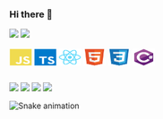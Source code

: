 ### Hi there 👋

<!-- STATS -->

<picture>
  <source
    srcset="https://github-readme-stats.vercel.app/api?username=mao1910&show_icons=true&theme=dracula&hide=contribs"
    media="(prefers-color-scheme: dark)"
  />
  <source
    srcset="https://github-readme-stats.vercel.app/api?username=mao1910&show_icons=true"
    media="(prefers-color-scheme: light), (prefers-color-scheme: no-preference)"
  />
  <img src="https://github-readme-stats.vercel.app/api?username=mao1910&show_icons=true" />
</picture>

<!-- LANGUAGES USAGE -->

<picture>
  <source
    srcset="https://github-readme-stats.vercel.app/api/top-langs/?username=Mao1910&size_weight=0.5&count_weight=0.5&show_icons=true&theme=dracula"
    media="(prefers-color-scheme: dark)"
  />
  <source
    srcset="https://github-readme-stats.vercel.app/api?username=mao1910&show_icons=true"
    media="(prefers-color-scheme: light), (prefers-color-scheme: no-preference)"
  />
  <img src="https://github-readme-stats.vercel.app/api?username=mao1910&show_icons=true" />
</picture>

<!-- LANGUAGE LOGOS  -->

<div style="display: inline_block"><br>
  <img align="center" alt="Mao-Js" height="30" width="40" src="https://raw.githubusercontent.com/devicons/devicon/master/icons/javascript/javascript-plain.svg">
  <img align="center" alt="Mao-Ts" height="30" width="40" src="https://raw.githubusercontent.com/devicons/devicon/master/icons/typescript/typescript-plain.svg">
  <img align="center" alt="Mao-React" height="30" width="40" src="https://raw.githubusercontent.com/devicons/devicon/master/icons/react/react-original.svg">
  <img align="center" alt="Mao-HTML" height="30" width="40" src="https://raw.githubusercontent.com/devicons/devicon/master/icons/html5/html5-original.svg">
  <img align="center" alt="Mao-CSS" height="30" width="40" src="https://raw.githubusercontent.com/devicons/devicon/master/icons/css3/css3-original.svg">
  <img align="center" alt="Mao-Csharp" height="30" width="40" src="https://raw.githubusercontent.com/devicons/devicon/master/icons/csharp/csharp-original.svg">
</div>

<!--  SOCIAL NETWORS -->
  
  ##
  <div> 
    <a href = "https://www.google.com"><img src="https://img.shields.io/badge/website-000000?style=for-the-badge&logo=About.me&logoColor=white" target="_blank"></a> <!-- ADD PORTFOLIO WEBSITE HERE -->
    <a href="https://www.linkedin.com/" target="_blank"><img src="https://img.shields.io/badge/-LinkedIn-%230077B5?style=for-the-badge&logo=linkedin&logoColor=white" target="_blank"></a>
    <a href="https://discord.gg" target="_blank"><img src="https://img.shields.io/badge/Discord-7289DA?style=for-the-badge&logo=discord&logoColor=white" target="_blank"></a> 
    <a href = "mao1910dev@gmail.com"><img src="https://img.shields.io/badge/Gmail-D14836?style=for-the-badge&logo=gmail&logoColor=white" target="_blank"></a>
  </div>

<!-- Snake Game  -->

![Snake animation](https://github.com/mao1910/mao1910/blob/8a6b0399615931e85721e8550870477ffad22c7e/.github/workflows/snake.yml)
<!--  -->


